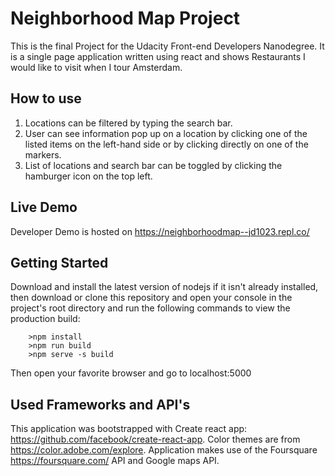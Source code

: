 # Neighborhood Map Project

This is the final Project for the Udacity Front-end Developers Nanodegree.
It is a single page application written using react and shows Restaurants I would like to visit when I tour Amsterdam.

## How to use

1. Locations can be filtered by typing the search bar.
2. User can see information pop up on a location by clicking one of the listed items on the left-hand side or by clicking directly on one of the markers.
3. List of locations and search bar can be toggled by clicking the hamburger icon on the top left.

## Live Demo

Developer Demo is hosted on https://neighborhoodmap--jd1023.repl.co/

## Getting Started

Download and install the latest version of nodejs if it isn't already installed, then
download or clone this repository and open your console in the project's root directory and run the following commands to view the production build:

```
    >npm install
    >npm run build
    >npm serve -s build
```

Then open your favorite browser and go to localhost:5000

## Used Frameworks and API's

This application was bootstrapped with Create react app: https://github.com/facebook/create-react-app.
Color themes are from https://color.adobe.com/explore.
Application makes use of the Foursquare https://foursquare.com/ API and Google maps API.
